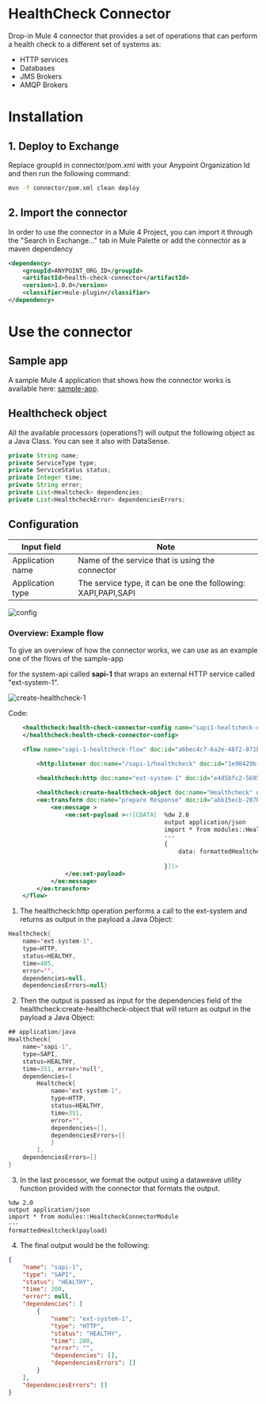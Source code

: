 # HealthCheck Connector

Drop-in Mule 4 connector that provides a set of operations that can perform a health check to a different set of systems as:
- HTTP services
- Databases
- JMS Brokers
- AMQP Brokers

# Installation

## 1. Deploy to Exchange
Replace groupId in connector/pom.xml with your Anypoint Organization Id and then run the following command:

```sh
mvn -f connector/pom.xml clean deploy
```

## 2. Import the connector

In order to use the connector in a Mule 4 Project, you can import it through the "Search in Exchange..." tab in Mule Palette or add the connector as a maven dependency

```xml
<dependency>
    <groupId>ANYPOINT_ORG_ID</groupId>
    <artifactId>health-check-connector</artifactId>
    <version>1.0.0</version>
    <classifier>mule-plugin</classifier>
</dependency>
```

# Use the connector

## Sample app
A sample Mule 4 application that shows how the connector works is available here:
[sample-app](/sample-app/README.md).

## Healthcheck object
All the available processors (operations?) will output the following object as a Java Class.
You can see it also with DataSense.

```java
private String name;
private ServiceType type;
private ServiceStatus status;
private Integer time;
private String error;
private List<Healtcheck> dependencies;
private List<HealthcheckError> dependenciesErrors;
```
## Configuration
 
|Input field|Note|
|---|---|
|Application name|Name of the service that is using the connector|
|Application type|The service type, it can be one the following: XAPI,PAPI,SAPI|

![config](docs/1.config.png)



### Overview: Example flow

To give an overview of how the connector works, we can use as an example one of the flows of the sample-app

for the system-api called **sapi-1** that wraps an external HTTP service called "ext-system-1".


![create-healthcheck-1](docs/3.create-healthcheck-flow.png)

Code:
```xml
	<healthcheck:health-check-connector-config name="sapi1-healtcheck-connector-config" doc:name="Health Check Connector Health check connector config" doc:id="cb1c2c96-d380-4389-9b19-27adc10c00cf" applicationName="sapi-1" tracking:enable-default-events="false">
	</healthcheck:health-check-connector-config>

	<flow name="sapi-1-healtcheck-flow" doc:id="a6bec4c7-6a2e-48f2-871b-26975efe09f6" >
		
        <http:listener doc:name="/sapi-1/healthcheck" doc:id="1e90429b-1781-40d4-9392-7e4a2bb571e6" config-ref="healtcheck-app-listener" path="/sapi-1/healthcheck"/>

		<healthcheck:http doc:name="ext-system-1" doc:id="e4d5bfc2-5695-40ec-bc3d-fc9c6eb1649f" path="/external-system-1" serviceName="ext-system-1" configRef="external-system-1-http-request"/>

		<healthcheck:create-healthcheck-object doc:name="Healthcheck" doc:id="51986839-3aa8-4e60-93a7-e2af8fe10ff3" config-ref="sapi1-healtcheck-connector-config" services="#[[payload]]" targetValue="#[output application/json --- payload]"/>
		<ee:transform doc:name="prepare Response" doc:id="abb15ecb-287b-427c-b1f6-dd7f4c65d6be" >
			<ee:message >
				<ee:set-payload ><![CDATA[  %dw 2.0
                                            output application/json
                                            import * from modules::HealtcheckConnectorModule
                                            ---
                                            {
                                                data: formattedHealtcheck(payload)
                                                
                                            }]]>
                </ee:set-payload>
			</ee:message>
		</ee:transform>
	</flow>
```

1. The healthcheck:http operation performs a call to the ext-system and returns as output in the payload a Java Object:
```java
Healthcheck{
    name='ext-system-1', 
    type=HTTP, 
    status=HEALTHY, 
    time=405, 
    error='', 
    dependencies=null, 
    dependenciesErrors=null}
```

2. Then the output is passed as input for the dependencies field of the healthcheck:create-healthcheck-object that will return as output in the payload a Java Object:
```java
## application/java
Healthcheck{
    name='sapi-1',
    type=SAPI,
    status=HEALTHY,
    time=351, error='null',
    dependencies=[
        Healtcheck{
            name='ext-system-1', 
            type=HTTP, 
            status=HEALTHY, 
            time=351, 
            error='', 
            dependencies=[], 
            dependenciesErrors=[]
            }
        ],
    dependenciesErrors=[]
}
```

3. In the last processor, we format the output using a dataweave utility function provided with the connector that formats the output.

```dwl
%dw 2.0
output application/json
import * from modules::HealtcheckConnectorModule
---
formattedHealtcheck(payload)
```

4. The final output would be the following:

```json
{
    "name": "sapi-1",
    "type": "SAPI",
    "status": "HEALTHY",
    "time": 200,
    "error": null,
    "dependencies": [
        {
            "name": "ext-system-1",
            "type": "HTTP",
            "status": "HEALTHY",
            "time": 200,
            "error": "",
            "dependencies": [],
            "dependenciesErrors": []
        }
    ],
    "dependenciesErrors": []
}

```









